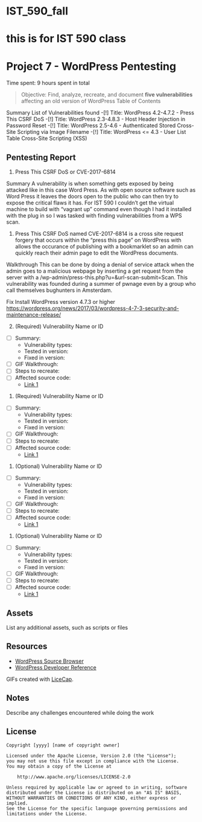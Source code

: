 # IST_590_fall
# this is for IST 590 class


# Project 7 - WordPress Pentesting

Time spent: 9 hours spent in total

> Objective: Find, analyze, recreate, and document **five vulnerabilities** affecting an old version of WordPress
Table of Contents

Summary
List of Vulnerabilities found
-[!] Title: WordPress 4.2-4.7.2 - Press This CSRF DoS
-[!] Title: WordPress 2.3-4.8.3 - Host Header Injection in Password Reset
-[!] Title: WordPress 2.5-4.6 - Authenticated Stored Cross-Site Scripting via Image Filename
-[!] Title: WordPress <= 4.3 - User List Table Cross-Site Scripting (XSS)


## Pentesting Report

1.  Press This CSRF DoS or CVE-2017-6814 
 
Summary
A vulnerability is when something gets exposed by being attacked like in this case Word Press. As with open source software such as Word Press it leaves the doors open to the public who can then try to expose the critical flaws it has. For IST 590 I couldn’t get the virtual machine to build with “vagrant up” command even though I had it installed with the plug in so I was tasked with finding vulnerabilities from a WPS scan. 

1. Press This CSRF DoS named CVE-2017-6814 is a cross site request forgery that occurs within the “press this page” on WordPress with allows the occurance of publishing with a bookmarklet so an admin can quickly reach their admin page to edit the WordPress documents. 

Walkthrough
This can be done by doing a denial of service attack when the admin goes to a malicious webpage by inserting a get request from the server with a /wp-admin/press-this.php?u=<URL>&url-scan-submit=Scan. 
This vulnerability was founded during a summer of pwnage even by a group who call themselves bughunters in Amsterdam. 

Fix 
Install WordPress version 4.7.3 or higher
https://wordpress.org/news/2017/03/wordpress-4-7-3-security-and-maintenance-release/



2. (Required) Vulnerability Name or ID
  - [ ] Summary: 
    - Vulnerability types:
    - Tested in version:
    - Fixed in version: 
  - [ ] GIF Walkthrough: 
  - [ ] Steps to recreate: 
  - [ ] Affected source code:
    - [Link 1](https://core.trac.wordpress.org/browser/tags/version/src/source_file.php)
1. (Required) Vulnerability Name or ID
  - [ ] Summary: 
    - Vulnerability types:
    - Tested in version:
    - Fixed in version: 
  - [ ] GIF Walkthrough: 
  - [ ] Steps to recreate: 
  - [ ] Affected source code:
    - [Link 1](https://core.trac.wordpress.org/browser/tags/version/src/source_file.php)
1. (Optional) Vulnerability Name or ID
  - [ ] Summary: 
    - Vulnerability types:
    - Tested in version:
    - Fixed in version: 
  - [ ] GIF Walkthrough: 
  - [ ] Steps to recreate: 
  - [ ] Affected source code:
    - [Link 1](https://core.trac.wordpress.org/browser/tags/version/src/source_file.php)
1. (Optional) Vulnerability Name or ID
  - [ ] Summary: 
    - Vulnerability types:
    - Tested in version:
    - Fixed in version: 
  - [ ] GIF Walkthrough: 
  - [ ] Steps to recreate: 
  - [ ] Affected source code:
    - [Link 1](https://core.trac.wordpress.org/browser/tags/version/src/source_file.php) 

## Assets

List any additional assets, such as scripts or files

## Resources

- [WordPress Source Browser](https://core.trac.wordpress.org/browser/)
- [WordPress Developer Reference](https://developer.wordpress.org/reference/)

GIFs created with [LiceCap](http://www.cockos.com/licecap/).

## Notes

Describe any challenges encountered while doing the work

## License

    Copyright [yyyy] [name of copyright owner]

    Licensed under the Apache License, Version 2.0 (the "License");
    you may not use this file except in compliance with the License.
    You may obtain a copy of the License at

        http://www.apache.org/licenses/LICENSE-2.0

    Unless required by applicable law or agreed to in writing, software
    distributed under the License is distributed on an "AS IS" BASIS,
    WITHOUT WARRANTIES OR CONDITIONS OF ANY KIND, either express or implied.
    See the License for the specific language governing permissions and
    limitations under the License.
